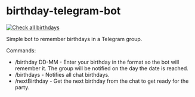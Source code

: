 # birthday-telegram-bot
[![Check all birthdays](https://github.com/matiaspompilio/birthday-telegram-bot/actions/workflows/main.yml/badge.svg)](https://github.com/matiaspompilio/birthday-telegram-bot/actions/workflows/main.yml)

Simple bot to remember birthdays in a Telegram group.

Commands: 
  - /birthday DD-MM  - Enter your birthday in the format so the bot will remember it. The group will be notified on the day the date is reached.
  - /birthdays - Notifies all chat birthdays.
  - /nextBirthday - Get the next birthday from the chat to get ready for the party.
  
